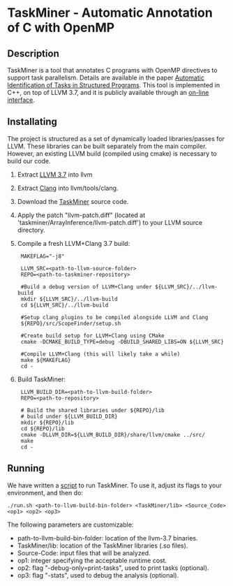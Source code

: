 # TaskMiner - Automatic Annotation of C with OpenMP

## Description

TaskMiner is a tool that annotates C
programs with OpenMP directives to support task parallelism.
Details are available in the paper [Automatic Identification of Tasks in
Structured Programs](http://homepages.dcc.ufmg.br/~fernando/publications/papers/PACT18.pdf). This tool is implemented in C++, on top of LLVM 3.7, and it is
publicly available through an [on-line interface](http://cuda.dcc.ufmg.br/taskminer/).

## Installating

The project is structured as a set of dynamically loaded libraries/passes for
LLVM.
These libraries can be built separately from the main compiler.
However, an existing LLVM build (compiled using cmake) is necessary to build
our code. 

1. Extract [LLVM 3.7](http://llvm.org/releases/3.7.0/llvm-3.7.0.src.tar.xz) into
llvm

2. Extract [Clang](http://llvm.org/releases/3.7.0/cfe-3.7.0.src.tar.xz) into
llvm/tools/clang.

3. Download the [TaskMiner](https://github.com/gleisonsdm/TaskMiner) source code.

4. Apply the patch "llvm-patch.diff" (located at 'taskminer/ArrayInference/llvm-patch.diff') to your LLVM source directory.

5. Compile  a fresh LLVM+Clang 3.7 build:

    	MAKEFLAG="-j8"
      
     	LLVM_SRC=<path-to-llvm-source-folder>
    	REPO=<path-to-taskminer-repository>

    	#Build a debug version of LLVM+Clang under ${LLVM_SRC}/../llvm-build
    	mkdir ${LLVM_SRC}/../llvm-build
    	cd ${LLVM_SRC}/../llvm-build

    	#Setup clang plugins to be compiled alongside LLVM and Clang
    	${REPO}/src/ScopeFinder/setup.sh

    	#Create build setup for LLVM+Clang using CMake
    	cmake -DCMAKE_BUILD_TYPE=debug -DBUILD_SHARED_LIBS=ON ${LLVM_SRC}
    	
    	#Compile LLVM+Clang (this will likely take a while)
    	make ${MAKEFLAG}
    	cd -

6. Build TaskMiner:

    	LLVM_BUILD_DIR=<path-to-llvm-build-folder> 	
    	REPO=<path-to-repository>

     	# Build the shared libraries under ${REPO}/lib
     	# build under ${LLVM_BUILD_DIR}
     	mkdir ${REPO}/lib
     	cd ${REPO}/lib
     	cmake -DLLVM_DIR=${LLVM_BUILD_DIR}/share/llvm/cmake ../src/
     	make
    	cd -


## Running

We have written a [script](https://github.com/gleisonsdm/TaskMiner/blob/master/src/run.sh) to run TaskMiner.
To use it, adjust its flags to your environment, and then do:
 
  	./run.sh <path-to-llvm-build-bin-folder> <TaskMiner/lib> <Source_Code> <op1> <op2> <op3>

The following parameters are customizable:

* path-to-llvm-build-bin-folder: location of the llvm-3.7 binaries. 
* TaskMiner/lib: location of the TaskMiner libraries (.so files). 
* Source-Code: input files that will be analyzed. 
* op1: integer specifying the acceptable runtime cost.
* op2: flag "-debug-only=print-tasks", used to print tasks (optional).
* op3: flag "-stats", used to debug the analysis (optional).
